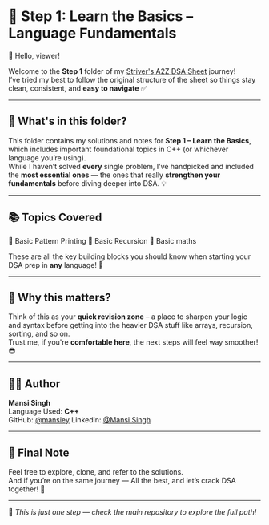 # 🚀 Step 1: Learn the Basics – Language Fundamentals


👋 Hello, viewer!

Welcome to the **Step 1** folder of my [Striver's A2Z DSA Sheet](https://takeuforward.org/interviews/strivers-dsa-sheet-top-coding-interview-problems/) journey!  
I’ve tried my best to follow the original structure of the sheet so things stay clean, consistent, and **easy to navigate** ✅

---

## 🧭 What's in this folder?

This folder contains my solutions and notes for **Step 1 – Learn the Basics**, which includes important foundational topics in C++ (or whichever language you’re using).  
While I haven’t solved **every** single problem, I’ve handpicked and included the **most essential ones** — the ones that really **strengthen your fundamentals** before diving deeper into DSA. 💡

---

## 📚 Topics Covered

🔹 Basic Pattern Printing
🔹 Basic Recursion 
🔹 Basic maths  

These are all the key building blocks you should know when starting your DSA prep in **any** language! 🔧

---

## 🧠 Why this matters?

Think of this as your **quick revision zone** – a place to sharpen your logic and syntax before getting into the heavier DSA stuff like arrays, recursion, sorting, and so on.  
Trust me, if you're **comfortable here**, the next steps will feel way smoother! 😎

---

## 👩‍💻 Author

**Mansi Singh**  
Language Used: **C++**  
GitHub: [@mansiey](https://github.com/mansiey)
Linkedin: [@Mansi Singh](https://www.linkedin.com/in/mansi-singh-774647376/)


---

## 💌 Final Note

Feel free to explore, clone, and refer to the solutions.  
And if you’re on the same journey — All the best, and let’s crack DSA together! 💪

---
📁 *This is just one step — check the main repository to explore the full path!*
